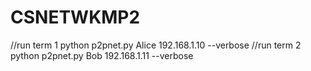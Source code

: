 # CSNETWKMP2
//run term 1
python p2pnet.py Alice 192.168.1.10 --verbose
//run term 2
python p2pnet.py Bob 192.168.1.11 --verbose
